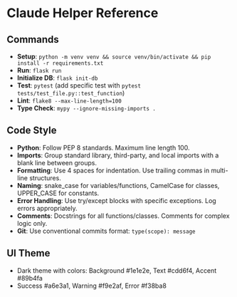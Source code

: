 # Claude Helper Reference

## Commands
- **Setup**: `python -m venv venv && source venv/bin/activate && pip install -r requirements.txt`
- **Run**: `flask run`
- **Initialize DB**: `flask init-db`
- **Test**: `pytest` (add specific test with `pytest tests/test_file.py::test_function`)
- **Lint**: `flake8 --max-line-length=100`
- **Type Check**: `mypy --ignore-missing-imports .`

## Code Style
- **Python**: Follow PEP 8 standards. Maximum line length 100.
- **Imports**: Group standard library, third-party, and local imports with a blank line between groups.
- **Formatting**: Use 4 spaces for indentation. Use trailing commas in multi-line structures.
- **Naming**: snake_case for variables/functions, CamelCase for classes, UPPER_CASE for constants.
- **Error Handling**: Use try/except blocks with specific exceptions. Log errors appropriately.
- **Comments**: Docstrings for all functions/classes. Comments for complex logic only.
- **Git**: Use conventional commits format: `type(scope): message`

## UI Theme
- Dark theme with colors: Background #1e1e2e, Text #cdd6f4, Accent #89b4fa
- Success #a6e3a1, Warning #f9e2af, Error #f38ba8